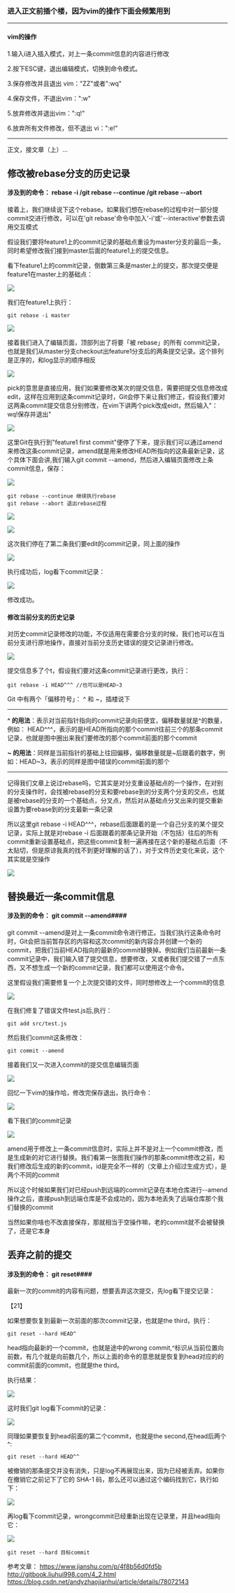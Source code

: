 ### 进入正文前插个楼，因为vim的操作下面会频繁用到
------
#### vim的操作 ####

1.输入i进入插入模式，对上一条commit信息的内容进行修改

2.按下ESC键，退出编辑模式，切换到命令模式。 

3.保存修改并且退出 vim："ZZ"或者":wq" 

4.保存文件，不退出vim：":w"

5.放弃修改并退出vim：":q!"

6.放弃所有文件修改，但不退出 vi：":e!"

-----

正文，接文章（上）...

## 修改被rebase分支的历史记录

#### 涉及到的命令： rebase -i /git rebase --continue /git rebase --abort ####

接着上，我们继续说下这个rebase。如果我们想在rebase的过程中对一部分提commit交进行修改，可以在'git rebase'命令中加入'-i'或'--interactive'参数去调用交互模式

假设我们要将feature1上的commit记录的基础点重设为master分支的最后一条，同时希望修改我们接到master后面的feature1上的提交信息。

看下feature1上的commit记录，倒数第三条是master上的提交，那次提交便是feature1在master上的基础点：

![](https://i.imgur.com/9lsjZUW.png)

我们在feature1上执行：

	git rebase -i master

![](https://i.imgur.com/EA5FyoG.png)

接着我们进入了编辑页面，顶部列出了将要「被 rebase」的所有 commit记录，也就是我们从master分支checkout出feature1分支后的两条提交记录。这个排列是正序的，和log显示的顺序相反

![](https://i.imgur.com/jeFkfDS.png)

pick的意思是直接应用，我们如果要修改某次的提交信息，需要把提交信息修改成edit，这样在应用到这条commit记录时，Git会停下来让我们修正，假设我们要对这两条commit提交信息分别修改，在vim下讲两个pick改成eidt，然后输入"：wq!保存并退出"

![](https://i.imgur.com/dtgDi42.png)

这里Git在执行到"feature1 first commit"便停了下来，提示我们可以通过amend来修改这条commit记录，amend就是用来修改HEAD所指向的这条最新记录，这个具体下面会讲,我们输入git commit --amend，然后进入编辑页面修改上条commit信息，保存：

![](https://i.imgur.com/eIlqrDy.png)

	git rebase --continue 继续执行rebase
	git rebase --abort 退出rebase过程

![](https://i.imgur.com/rB7Iq82.png)

![](https://i.imgur.com/hwOGiGi.png)


这次我们停在了第二条我们要edit的commit记录，同上面的操作

![](https://i.imgur.com/O3F0TjH.png)

执行成功后，log看下commit记录：

![](https://i.imgur.com/GQyiAaj.png)

修改成功。

#### 修改当前分支的历史记录

对历史commit记录修改的功能，不仅适用在需要合分支的时候，我们也可以在当前分支进行原地操作，直接对当前分支历史错误的提交记录进行修改。

![](https://i.imgur.com/TdsQZlI.png)

提交信息多了个t，假设我们要对这条commit记录进行更改，执行：

	git rebase -i HEAD^^^ //也可以是HEAD~3

Git 中有两个「偏移符号」： ^ 和 ~，插楼说下

-----

**^ 的用法**：表示对当前指针指向的commit记录向前便宜，偏移数量就是^的数量，例如：	HEAD^^^，表示的是HEAD所指向的那个commit往前三个的那条commit记录，也就是图中圈出来我们要修改的那个commit前面的那个commit

**~ 的用法**：同样是当前指针的基础上往回偏移，偏移数量就是~后跟着的数字，例如：HEAD~3，表示的同样是图中错误的commit前面的那个

-------
记得我们文章上说过rebase吗，它其实是对分支重设基础点的一个操作，在对别的分支操作时，会找被rebase的分支和要rebase到的分支两个分支的交点，也就是被rebase的分支的一个基础点，分叉点，然后对从基础点分叉出来的提交重新设置为要rebase到的分支最新一条记录

所以这里git rebase -i HEAD^^^，rebase后面跟着的是一个自己分支的某个提交记录，实际上就是对rebase -i 后面跟着的那条记录开始（不包括）往后的所有commit重新设置基础点，把这些commit复制一遍再接在这个新的基础点后面（不太贴切，但是原谅我真的找不到更好理解的话了），对于文件历史变化来说，这个其实就是空操作

![](https://i.imgur.com/hZnVzCb.png)

## 替换最近一条commit信息

#### 涉及到的命令： git commit --amend####

git commit --amend是对上一条commit命令进行修正。当我们执行这条命令时时，Git会把当前暂存区的内容和这次commit的新内容合并创建一个新的commit，把我们当前HEAD指向的最新的commit替换掉。例如我们当前最新一条commit记录中，我们输入错了提交信息，想要修改，又或者我们提交错了一点东西，又不想生成一个新的commit记录，我们都可以使用这个命令。

这里假设我们需要修复一个上次提交错的文件，同时想修改上一个commit的信息

![](https://i.imgur.com/RfFvaZ3.png)

在我们修复了错误文件test.js后,执行：

	git add src/test.js

然后我们commit这条修改：

	git commit --amend

接着我们又一次进入commit的提交信息编辑页面

![](https://i.imgur.com/UnJxTc3.jpg)

回忆一下vim的操作哈，修改完保存退出，执行命令：

![](https://i.imgur.com/SwCAqn7.png)

看下我们的commit记录

![](https://i.imgur.com/Jv0eXGt.png)

amend用于修改上一条commit信息时，实际上并不是对上一个commit修改，而是生成新的对它进行替换。我们看第一张图我们操作的那条commit修改之前，和我们修改后生成的新的commit，id是完全不一样的（文章上介绍过生成方式），是两个不同的commit

所以这个时候如果我们对已经push到远端的commit记录在本地仓库进行--amend操作之后，直接push到远端仓库是不会成功的，因为本地丢失了远端仓库那个我们替换的commit

当然如果你啥也不改直接保存，那就相当于空操作嘛，老的commit就不会被替换了，还是它本身

## 丢弃之前的提交

#### 涉及到的命令： git reset####

最新一次的commit的内容有问题，想要丢弃这次提交，先log看下提交记录：

【21】

如果想要恢复到最新一次前面的那次commit记录，也就是the third，执行：

	git reset --hard HEAD^

head指向最新的一个commit，也就是途中的wrong commit,^标识从当前位置向前数，有几个就是向前数几个，所以上面的命令的意思就是恢复到head对应的的commit前面的commit，也就是the third。

执行结果：

![](./images/resethardhead1.png)

这时我们git log看下commit的记录：

![](./images/1afterresethard.png)

同理如果要恢复到head前面的第二个commit，也就是the second,在head后两个^:

	git reset --hard HEAD^^
	
被撤销的那条提交并没有消失，只是log不再展现出来，因为已经被丢弃。如果你在撤销它之前记下了它的 SHA-1 码，那么还可以通过这个编码找到它，执行如下：

![](./images/1.png)

再log看下commit记录，wrongcommit已经重新出现在记录里，并且head指向它：

![](./images/2.png)

	git reset --hard 目标commit


参考文章：
https://www.jianshu.com/p/4f8b56d0fd5b
http://gitbook.liuhui998.com/4_2.html
https://blog.csdn.net/andyzhaojianhui/article/details/78072143